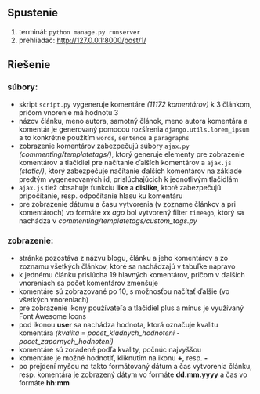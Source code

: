 ## Spustenie 

1. terminál: `python manage.py runserver`
2. prehliadač: http://127.0.0.1:8000/post/1/

## Riešenie

### súbory:
- skript `script.py` vygeneruje komentáre *(11172 komentárov)* k 3 článkom, pričom vnorenie má hodnotu 3
- názov článku, meno autora, samotný článok, meno autora komentára a komentár je generovaný pomocou rozšírenia `django.utils.lorem_ipsum` a to konkrétne použitím `words`, `sentence` a `paragraphs`
- zobrazenie komentárov zabezpečujú súbory `ajax.py` *(commenting/templatetags/)*, ktorý generuje elementy pre zobrazenie komentárov a tlačidiel pre načítanie ďalších komentárov  a `ajax.js` *(static/)*, ktorý zabezpečuje načítanie ďalších komentárov na základe predtým vygenerovaných id, prislúchajúcich k jednotlivým tlačidlám
- `ajax.js` tiež obsahuje funkciu **like** a **dislike**, ktoré zabezpečujú pripočítanie, resp. odpočítanie hlasu ku komentáru
- pre zobrazenie dátumu a času vytvorenia (v zozname článkov a pri komentároch) vo formáte *xx ago* bol vytvorený filter `timeago`, ktorý sa nachádza v *commenting/templatetags/custom_tags.py*


### zobrazenie:
- stránka pozostáva z názvu blogu, článku a jeho komentárov a zo zoznamu všetkých článkov, ktoré sa nachádzajú v tabuľke napravo
- k jednému článku prislúcha 19 hlavných komentárov, pričom v ďalších vnoreniach sa počet komentárov zmenšuje 
- komentáre sú zobrazované po 10, s možnosťou načítať ďalšie (vo všetkých vnoreniach)
- pre zobrazenie ikony používateľa a tlačidiel plus a mínus je využívaný Font Awesome Icons 
- pod ikonou **user** sa nachádza hodnota, ktorá označuje kvalitu komentára *(kvalita = pocet_kladnych_hodnoteni - pocet_zapornych_hodnoteni)*
- komentáre sú zoradené podľa kvality, počnúc najvyššou
- komentáre je možné hodnotiť, kliknutím na ikonu **+**, resp. **-**
- po prejdení myšou na takto formátovaný dátum a čas vytvorenia článku, resp. komentára je zobrazený dátym vo formáte **dd.mm.yyyy** a čas vo formáte **hh:mm**
